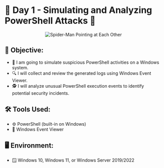 # 📄 Day 1 - Simulating and Analyzing PowerShell Attacks 🚀

<p align="center">
  <img src="https://media.giphy.com/media/5GoVLqeAOo6PK/giphy.gif" alt="Spider-Man Pointing at Each Other">
</p>

## 🎯 Objective:
- 🚧 I am going to simulate suspicious PowerShell activities on a Windows system.
- 🔍 I will collect and review the generated logs using Windows Event Viewer.
- 🕵️ I will analyze unusual PowerShell execution events to identify potential security incidents.

## 🛠️ Tools Used:
- ⚙️ PowerShell (built-in on Windows)
- 📑 Windows Event Viewer

## 🖥️ Environment:
- 🪟 Windows 10, Windows 11, or Windows Server 2019/2022
